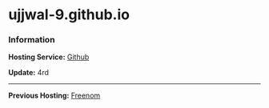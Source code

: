 # ujjwal-9.github.io

### Information

**Hosting Service:** [Github](https://Github.com/)

**Update:** 4rd

-------------------------------------------------------------------

**Previous Hosting:** [Freenom](https://my.freenom.com/)
